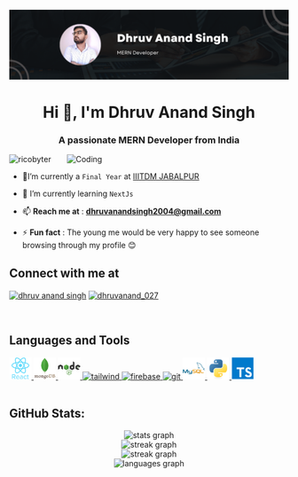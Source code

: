 ![logo](https://github.com/Ricobyter/Ricobyter/blob/main/ghBanner.png)
<h1 align="center">Hi 👋, I'm Dhruv Anand Singh</h1>
<h3 align="center">A passionate MERN Developer from India</h3>
<img align="right" alt="Coding" width="400" src="https://media3.giphy.com/media/v1.Y2lkPTc5MGI3NjExemllb3puYXY1aGg1OTEydHBxajAzODBzbHJkcnh3YWhhbTNqdTh4NSZlcD12MV9naWZzX3NlYXJjaCZjdD1n/qgQUggAC3Pfv687qPC/200w.gif">

<p align="left"> <img src="https://komarev.com/ghpvc/?username=ricobyter&label=Profile%20views&color=0e75b6&style=flat" alt="ricobyter" /> </p>

- 🏫I’m currently a `Final Year` at [IIITDM JABALPUR](https://iiitdmj.ac.in/)

- 🌱 I’m currently learning `NextJs`

- 📫 **Reach me at** :  **dhruvanandsingh2004@gmail.com**

- ⚡ **Fun fact** : The young me would be very happy to see someone browsing through my profile 😊

## Connect with me at
<p align="left">
<a href="https://linkedin.com/in/dhruv anand singh" target="blank"><img align="center" src="https://raw.githubusercontent.com/rahuldkjain/github-profile-readme-generator/master/src/images/icons/Social/linked-in-alt.svg" alt="dhruv anand singh" height="30" width="40" /></a>
<a href="https://instagram.com/dhruvanand_027" target="blank"><img align="center" src="https://raw.githubusercontent.com/rahuldkjain/github-profile-readme-generator/master/src/images/icons/Social/instagram.svg" alt="dhruvanand_027" height="30" width="40" /></a>
</p>
<br>

## Languages and Tools
<div style= {{display: flex, gap: 2rem, align: left}}>
   <a href="https://reactjs.org/" target="_blank" rel="noreferrer"> <img src="https://raw.githubusercontent.com/devicons/devicon/master/icons/react/react-original-wordmark.svg" alt="react" width="40" height="40"/> </a>
   <a href="https://www.mongodb.com/" target="_blank" rel="noreferrer"> <img src="https://raw.githubusercontent.com/devicons/devicon/master/icons/mongodb/mongodb-original-wordmark.svg" alt="mongodb" width="40" height="40"/> </a> 
    <a href="https://nodejs.org" target="_blank" rel="noreferrer"> <img src="https://raw.githubusercontent.com/devicons/devicon/master/icons/nodejs/nodejs-original-wordmark.svg" alt="nodejs" width="40" height="40"/> </a>
  <a href="https://tailwindcss.com/" target="_blank" rel="noreferrer"> <img src="https://www.vectorlogo.zone/logos/tailwindcss/tailwindcss-icon.svg" alt="tailwind" width="40" height="40"/> </a>
  <a href="https://firebase.google.com/" target="_blank" rel="noreferrer"> <img src="https://www.vectorlogo.zone/logos/firebase/firebase-icon.svg" alt="firebase" width="40" height="40"/> </a> 
  <a href="https://git-scm.com/" target="_blank" rel="noreferrer"> <img src="https://www.vectorlogo.zone/logos/git-scm/git-scm-icon.svg" alt="git" width="40" height="40"/> </a>
  <a href="https://www.mysql.com/" target="_blank" rel="noreferrer"> <img src="https://raw.githubusercontent.com/devicons/devicon/master/icons/mysql/mysql-original-wordmark.svg" alt="mysql" width="40" height="40"/> </a>
  <a href="https://www.python.org" target="_blank" rel="noreferrer"> <img src="https://raw.githubusercontent.com/devicons/devicon/master/icons/python/python-original.svg" alt="python" width="40" height="40"/> </a> 
  <a href="https://www.typescriptlang.org/" target="_blank" rel="noreferrer"> <img src="https://raw.githubusercontent.com/devicons/devicon/master/icons/typescript/typescript-original.svg" alt="typescript" width="40" height="40"/> </a>
</div>
<br>


## GitHub Stats:
<div align="center"> <img src="https://github-readme-stats.vercel.app/api?username=Ricobyter&show_icons=true&theme=tokyonight&hide_border=true&border_radius=5&card_width=500" height="150" alt="stats graph" /> <br>
  <img src="https://streak-stats.demolab.com?user=Ricobyter&locale=en&mode=daily&theme=tokyonight&hide_border=true&border_radius=5&card_width=500&order=3" height="150" alt="streak graph" /> <br>
   <img src="https://github-profile-trophy.vercel.app/?username=Ricobyter&column=3&row=2&mode=daily&layout=compact&theme=tokyonight&hide_border=true&border_radius=5&card_width=700&order=3&hide_border=true" height="250" alt="streak graph" /> <br>
  <img src="https://github-readme-stats.vercel.app/api/top-langs?username=Ricobyter&locale=en&hide_title=false&layout=compact&card_width=420&langs_count=5&theme=tokyonight&hide_border=true&order=2" height="150" alt="languages graph"  />
</div>


